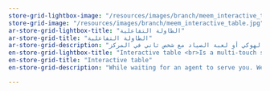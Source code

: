 ```yaml
---
store-grid-lightbox-image: "/resources/images/branch/meem_interactive_table.jpg"
store-grid-image: "/resources/images/branch/meem_interactive_table.jpg"
ar-store-grid-lightbox-title: "الطاولة التفاعلية"
ar-store-grid-title: "الطاولة التفاعلية"
ar-store-grid-description: "في الوقت القليل اللي راح تستنى فيه موظف خدمة العملاء، نشجع إنك تجرب تتفاعل مع وحدة من الطاولات التفاعلية الموجودة في المراكز الرئيسية. أحنا متأكدين إنك ما راح تمل بالإنتظار، خاصة إذا بديت تلعب لعبة الهوكي أو لعبة الصياد مع شخص ثاني في المركز!"
en-store-grid-lightbox-title: "Interactive table <br>Is a multi-touch screen that enables customers to brows the internet, view information about products and services, use currencies exchange calculator, utilize social media platforms, or even compete in multi player games!"
en-store-grid-title: "Interactive table"
en-store-grid-description: "While waiting for an agent to serve you. We would like to invite you to use this multi-touch interactive screen. You sure won't get bored and can have a quick game of hockey with a friend or with another customer!"

---
```

